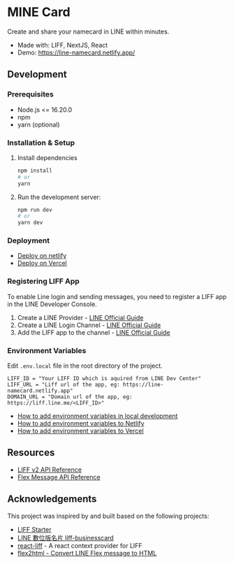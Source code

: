# MINE Card

Create and share your namecard in LINE within minutes.

- Made with: LIFF, NextJS, React
- Demo: https://line-namecard.netlify.app/

## Development

### Prerequisites
- Node.js <= 16.20.0
- npm 
- yarn (optional) 

### Installation & Setup
1. Install dependencies
    ```bash
    npm install
    # or
    yarn
    ```
2. Run the development server:
    ```bash
    npm run dev
    # or
    yarn dev
    ```

### Deployment 
- [Deploy on netlify](https://www.netlify.com/blog/2020/11/30/how-to-deploy-next.js-sites-to-netlify/)
- [Deploy on Vercel](https://vercel.com/docs/concepts/deployments/git#deploying-a-git-repository)

### Registering LIFF App
To enable Line login and sending messages, you need to register a LIFF app in the LINE Developer Console.

1. Create a LINE Provider - [LINE Official Guide](https://developers.line.biz/en/docs/liff/getting-started/)
2. Create a LINE Login Channel - [LINE Official Guide](https://developers.line.biz/en/docs/line-login/getting-started/)
3. Add the LIFF app to the channel - [LINE Official Guide](https://developers.line.biz/en/docs/liff/registering-liff-apps/)

### Environment Variables
Edit `.env.local` file in the root directory of the project.
```env
LIFF_ID = "Your LIFF ID which is aquired from LINE Dev Center"
LIFF_URL = "Liff url of the app, eg: https://line-namecard.netlify.app"
DOMAIN_URL = "Domain url of the app, eg: https://liff.line.me/<LIFF_ID>"
```
- [How to add environment variables in local development](https://nextjs.org/docs/basic-features/environment-variables)
- [How to add environment variables to Netlify](https://docs.netlify.com/environment-variables/get-started/)
- [How to add environment variables to Vercel](https://vercel.com/guides/how-to-add-vercel-environment-variables)

## Resources
- [LIFF v2 API Reference](https://developers.line.biz/en/reference/liff/)
- [Flex Message API Reference](https://developers.line.biz/en/docs/messaging-api/using-flex-messages/)

## Acknowledgements
This project was inspired by and built based on the following projects:
- [LIFF Starter](https://github.com/line/line-liff-v2-starter)
- [LINE 數位版名片 liff-businesscard](https://github.com/taichunmin/liff-businesscard)
- [react-liff](https://github.com/epaew/react-liff/) - A react context provider for LIFF
- [flex2html - Convert LINE Flex message to HTML](https://github.com/PamornT/flex2html)